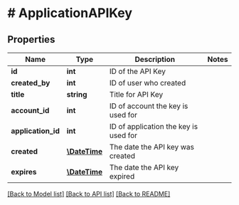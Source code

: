 # # ApplicationAPIKey

## Properties

Name | Type | Description | Notes
------------ | ------------- | ------------- | -------------
**id** | **int** | ID of the API Key | 
**created_by** | **int** | ID of user who created | 
**title** | **string** | Title for API Key | 
**account_id** | **int** | ID of account the key is used for | 
**application_id** | **int** | ID of application the key is used for | 
**created** | [**\DateTime**](\DateTime.md) | The date the API key was created | 
**expires** | [**\DateTime**](\DateTime.md) | The date the API key expired | 

[[Back to Model list]](../../README.md#documentation-for-models) [[Back to API list]](../../README.md#documentation-for-api-endpoints) [[Back to README]](../../README.md)


